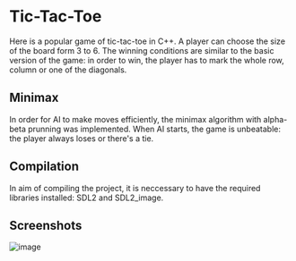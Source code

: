 # Tic-Tac-Toe

Here is a popular game of tic-tac-toe in C++. A player can choose the size of the board form 3 to 6. The winning conditions are similar to the basic version of the game: in order to win, the player has to mark the whole row, column or one of the diagonals.

## Minimax
In order for AI to make moves efficiently, the minimax algorithm with alpha-beta prunning was implemented. When AI starts, the game is unbeatable: the player always loses or there's a tie. 

## Compilation
In aim of compiling the project, it is neccessary to have the required libraries installed: SDL2 and SDL2_image.

## Screenshots
![image](https://github.com/Mindflayer77/PAMSI/assets/114955338/01d87937-91c7-4e90-93a0-b4296dce6b68)
